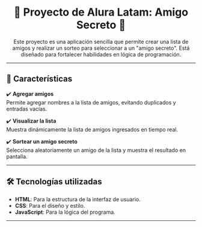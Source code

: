 <h1 align="center">🎉 Proyecto de Alura Latam: Amigo Secreto 🎉</h1>

<p align="center">
  Este proyecto es una aplicación sencilla que permite crear una lista de amigos y realizar un sorteo para seleccionar a un "amigo secreto". Está diseñado para fortalecer habilidades en lógica de programación.
</p>

---

## 🚀 Características

✔️ **Agregar amigos**  
Permite agregar nombres a la lista de amigos, evitando duplicados y entradas vacías.

✔️ **Visualizar la lista**  
Muestra dinámicamente la lista de amigos ingresados en tiempo real.

✔️ **Sortear un amigo secreto**  
Selecciona aleatoriamente un amigo de la lista y muestra el resultado en pantalla.

---

## 🛠️ Tecnologías utilizadas

- **HTML**: Para la estructura de la interfaz de usuario.  
- **CSS**: Para el diseño y estilo.  
- **JavaScript**: Para la lógica del programa.  

---
